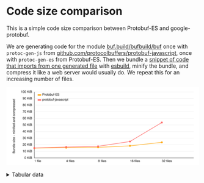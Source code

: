 # Code size comparison

This is a simple code size comparison between Protobuf-ES and google-protobuf.

We are generating code for the module [buf.build/bufbuild/buf](https://buf.build/bufbuild/buf)
once with `protoc-gen-js` from [github.com/protocolbuffers/protobuf-javascript](https://github.com/protocolbuffers/protobuf-javascript),
once with `protoc-gen-es` from Protobuf-ES. Then we bundle a [snippet of code that imports from one generated file](./src/gen/protobuf-es/entry-1.ts)
with [esbuild](https://esbuild.github.io/), minify the bundle, and compress it like a web server would
usually do. We repeat this for an increasing number of files.

![chart](./chart.svg)

<details><summary>Tabular data</summary>

<!-- TABLE-START -->

| code generator      | files | bundle size |  minified | compressed |
| ------------------- | ----: | ----------: | --------: | ---------: |
| Protobuf-ES         |     1 |   126,585 b |  65,684 b |   15,250 b |
| Protobuf-ES         |     4 |   128,774 b |  67,192 b |   15,939 b |
| Protobuf-ES         |     8 |   131,536 b |  68,963 b |   16,469 b |
| Protobuf-ES         |    16 |   141,986 b |  76,944 b |   18,784 b |
| Protobuf-ES         |    32 |   169,777 b |  98,962 b |   24,247 b |
| protobuf-javascript |     1 |   104,048 b |  70,318 b |   15,474 b |
| protobuf-javascript |     4 |   130,537 b |  85,670 b |   16,986 b |
| protobuf-javascript |     8 |   152,429 b |  98,042 b |   18,111 b |
| protobuf-javascript |    16 |   311,454 b | 192,881 b |   25,504 b |
| protobuf-javascript |    32 | 1,070,891 b | 679,746 b |   54,963 b |

<!-- TABLE-END -->

</details>
